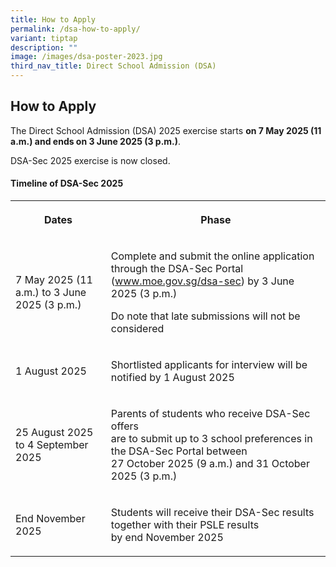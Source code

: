 ```yaml
---
title: How to Apply
permalink: /dsa-how-to-apply/
variant: tiptap
description: ""
image: /images/dsa-poster-2023.jpg
third_nav_title: Direct School Admission (DSA)
---
```

<h2>How to Apply</h2>
<p></p>
<p>The Direct School Admission (DSA) 2025 exercise starts <strong>on 7 May 2025 (11 a.m.) and ends on 3 June 2025 (3 p.m.)</strong>.</p>
<p>DSA-Sec 2025 exercise is now closed.</p>
<h4>Timeline of DSA-Sec 2025</h4>
<table style="minWidth: 50px">
<colgroup>
<col>
<col>
</colgroup>
<tbody>
<tr>
<th rowspan="1" colspan="1">
<p>Dates</p>
</th>
<th rowspan="1" colspan="1">
<p>Phase</p>
</th>
</tr>
<tr>
<td rowspan="1" colspan="1">
<p>7 May 2025 (11 a.m.) to 3 June 2025 (3 p.m.)</p>
</td>
<td rowspan="1" colspan="1">
<p>Complete and submit the online application through the DSA-Sec Portal
(<a href="www.moe.gov.sg/dsa-sec" rel="noopener noreferrer nofollow" target="_blank">www.moe.gov.sg/dsa-sec</a>)
by 3 June 2025 (3 p.m.)</p>
<p>Do note that late submissions will not be considered</p>
</td>
</tr>
<tr>
<td rowspan="1" colspan="1">
<p>1 August 2025</p>
</td>
<td rowspan="1" colspan="1">
<p>Shortlisted applicants for interview will be notified by 1 August 2025</p>
</td>
</tr>
<tr>
<td rowspan="1" colspan="1">
<p>25 August 2025 to 4 September 2025</p>
</td>
<td rowspan="1" colspan="1">
<p>Parents of students who receive DSA-Sec offers
<br>are to submit up to 3 school preferences in the DSA-Sec Portal between
<br>27 October 2025 (9 a.m.) and 31 October 2025 (3 p.m.)</p>
</td>
</tr>
<tr>
<td rowspan="1" colspan="1">
<p>End November 2025</p>
</td>
<td rowspan="1" colspan="1">
<p>Students will receive their DSA-Sec results together with their PSLE results
<br>by end November 2025</p>
</td>
</tr>
</tbody>
</table>
<p></p>